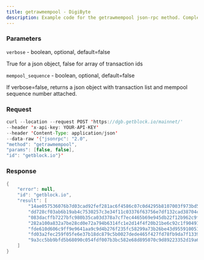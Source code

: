```yaml
---
title: getrawmempool - DigiByte
description: Example code for the getrawmempool json-rpc method. Сomplete guide on how to use getrawmempool json-rpc in GetBlock.io Web3 documentation.
---
```


### Parameters


`verbose` - boolean, optional, default=false

True for a json object, false for array of transaction ids

`mempool_sequence` - boolean, optional, default=false

If verbose=false, returns a json object with transaction list and
mempool sequence number attached.

### Request

``` java
curl --location --request POST 'https://dgb.getblock.io/mainnet/' 
--header 'x-api-key: YOUR-API-KEY' 
--header 'Content-Type: application/json' 
--data-raw '{"jsonrpc": "2.0",
"method": "getrawmempool",
"params": [false, false],
"id": "getblock.io"}'
```

###  Response

``` java
{
    "error": null,
    "id": "getblock.io",
    "result": [
        "14ae057536076b7d03cad92fef281ac6f4586c07c0d4295b8107003f973bd58b",
        "dd728cf03ab6b19ab4c7530257c3e34f11c03376f63756e7df132cad38704c72",
        "083dacffb7227bfc980b35ca03d378a7cf7ec4465b69e945db22f12b962c9fc4",
        "282a100a832a7be28cd0e72a794b6314fc1e2d14f4f20b21be6c92c1f9049181",
        "fde610d606c9ff9e9641aa9c9d4b276f235fc58299a73b26be43d955910051bc",
        "fd03a2fec259f05fe6e37b18dc879c5b0027dede465f427fd78fb9da7f1339c9",
        "9a3cc5bb9bfd5b68090c054fdf007b3bc582e68d895070c9d89223352d19a69b"
    ]
}
```

